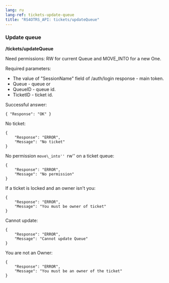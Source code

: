 ```yaml
---
lang: ru
lang-ref: tickets-update-queue
title: "RS4OTRS_API: tickets/updateQueue"
---
```


### Update queue

**/tickets/updateQueue**

Need permissions: RW for current Queue and MOVE\_INTO for a new One.

Required parameters:

- The value of "SessionName" field of /auth/login response - main token.
- Queue - queue or
- QueueID - queue id.
- TicketID - ticket id.

Successful answer:

```
{ "Response": "OK" }
```

No ticket:

```
{
    "Response": "ERROR",
    "Message": "No ticket"
}
```

No permission ``move\_into'' ``rw'' on a ticket queue:

```
{
    "Response": "ERROR",
    "Message": "No permission"
}
```

If a ticket is locked and an owner isn't you:

```
{
    "Response": "ERROR",
    "Message": "You must be owner of ticket"
}
```

Cannot update:

```
{
    "Response": "ERROR",
    "Message": "Cannot update Queue"
}
```

You are not an Owner:

```
{
    "Response": "ERROR",
    "Message": "You must be an owner of the ticket"
}
```
